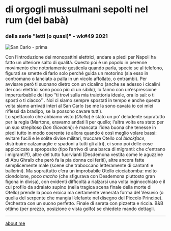 # di orgogli mussulmani sepolti nel rum (del babà)   
### della serie "letti (o quasi)" - wk#49 2021   

![](https://live.staticflickr.com/65535/51733959729_9ef0651b07_c.jpg "San Carlo - prima")  

Con l’introduzione dei monopattini elettrici, andare a piedi per Napoli ha fatto un ulteriore salto di qualità. Questo poi è un popolo in perenne movimento che notoriamente gesticola quando parla, specie se al telefono, figurati se smette di farlo solo perché guida un motorino (sia esso in contromano o lanciato a palla in un vicolo affollato, o entrambi). Per avvisare però ti suonano dietro con un cicalino (anche se adesso i cicalini dei cosi elettrici sono poco più di un sibilo), lo fanno con un’espressione imperturbabile del tipo  “ti trovi sulla mia traiettoria ideale, ora lo sai: o ti sposti o ti ciacco” . Noi ci siamo sempre spostati in tempo e anche questa volta siamo arrivati interi al San Carlo (se me la sono cavata io coi miei riflessi da bradipo, se la possono cavare tutti).  
Lo spettacolo che abbiamo visto (*Otello*) è stato un po’ deludente sopratutto per la regia (Martone, eravamo andati lì per quello; l'altra volta era stato per un suo strepitoso *Don Giovanni*): è mancata l’idea buona che tenesse in piedi tutto in modo coerente (e allora quando è così meglio volare bassi: evitare fucili e le solite divise militari, truccare Otello col *blackface*, distribuire calzamaglie e spadoni a tutti gli altri), ci sono poi delle cose appiccicate a sproposito (tipo l’arrivo di una barca di migranti: che c'entrano i migranti?!), altre del tutto fuorvianti (Desdemona vestita come le aguzzine di Abu Ghraib che però fa la pia donna coi feriti), altre ancora fatte semplicemente male (scene che traboccano letteramente di cantanti e ballerini). Ma soprattutto c’era un improbabile Otello cicciabomba: molto ciondolone, poco *macho* (che sfigurava con Desdemona piuttosto gran figona in divisa), con evidenti difficoltà a rialzarsi una volta inginocchiato e il cui profilo da sdraiato supino (nella tragica scena finale della morte di Otello) prende la poco eroica ma certamente venerata forma del Vesuvio (o quella del serpente che mangia l’elefante nel disegno del Piccolo Principe).  
Orchestra con un suono perfetto. Finale di serata con pizzetta e riccia. B&B ottimo (per prezzo, posizione e vista golfo) se chiedete mando dettagli. 

---   
[about me](https://about.me/cacioman) 
